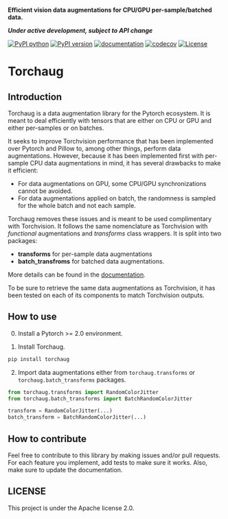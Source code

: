 **Efficient vision data augmentations for CPU/GPU per-sample/batched data.**

***Under active development, subject to API change***

[![PyPI python](https://img.shields.io/pypi/pyversions/torchaug)](https://pypi.org/project/torchaug)
[![PyPI version](https://badge.fury.io/py/torchaug.svg)](https://pypi.org/project/torchaug)
[![documentation](https://img.shields.io/badge/dynamic/json.svg?label=docs&url=https%3A%2F%2Fpypi.org%2Fpypi%2Ftorchaug%2Fjson&query=%24.info.version&colorB=brightgreen)](https://juliendenize.github.io/torchaug/index.html)
[![codecov](https://codecov.io/gh/juliendenize/torchaug/branch/main/graph/badge.svg?token=CA266XDW8D)](https://codecov.io/gh/juliendenize/torchaug)
[![License](https://img.shields.io/badge/License-Apache%202.0-blue.svg)](LICENCE)

<!-- start doc -->

# Torchaug

## Introduction

Torchaug is a data augmentation library for the Pytorch ecosystem. It is meant to deal efficiently with tensors that are either on CPU or GPU and either per-samples or on batches.

It seeks to improve Torchvision performance that has been implemented over Pytorch and Pillow to, among other things, perform data augmentations. However, because it has been implemented first with per-sample CPU data augmentations in mind, it has several drawbacks to make it efficient:

- For data augmentations on GPU, some CPU/GPU synchronizations cannot be avoided.
- For data augmentations applied on batch, the randomness is sampled for the whole batch and not each sample.

Torchaug removes these issues and is meant to be used complimentary with Torchvision. It follows the same nomenclature as Torchvision with *functional* augmentations and *transforms* class wrappers. It is split into two packages:
- **transforms** for per-sample data augmentations
- **batch_transfroms** for batched data augmentations.

More details can be found in the [documentation](https://juliendenize.github.io/torchaug/index.html).

To be sure to retrieve the same data augmentations as Torchvision, it has been tested on each of its components to match Torchvision outputs.

## How to use

0. Install a Pytorch >= 2.0 environment.

1. Install Torchaug.

```bash
pip install torchaug
```

2. Import data augmentations either from `torchaug.transforms` or `torchaug.batch_transforms` packages.

```python
from torchaug.transforms import RandomColorJitter
from torchaug.batch_transforms import BatchRandomColorJitter

transform = RandomColorJitter(...)
batch_transform = BatchRandomColorJitter(...)
```

## How to contribute

Feel free to contribute to this library by making issues and/or pull requests. For each feature you implement, add tests to make sure it works. Also, make sure to update the documentation.

## LICENSE

This project is under the Apache license 2.0.

<!-- end doc -->
